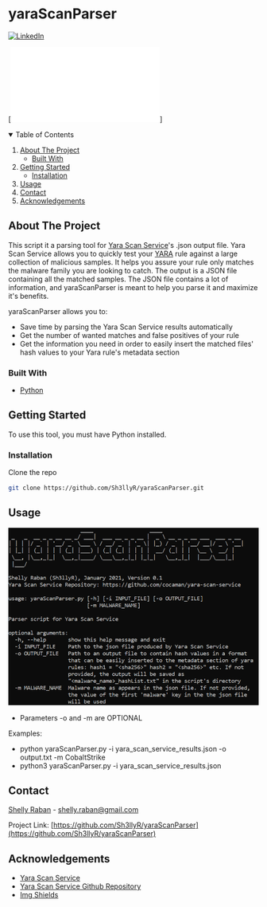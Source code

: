 # yaraScanParser


<!-- PROJECT SHIELDS -->
<!--
*** I'm using markdown "reference style" links for readability.
*** Reference links are enclosed in brackets [ ] instead of parentheses ( ).
*** See the bottom of this document for the declaration of the reference variables
*** for contributors-url, forks-url, etc. This is an optional, concise syntax you may use.
*** https://www.markdownguide.org/basic-syntax/#reference-style-links
-->
[![LinkedIn][linkedin-shield]][linkedin-url]



<!-- PROJECT LOGO -->
[![Product Name Banner][product-banner]]



<!-- TABLE OF CONTENTS -->
<details open="open">
  <summary>Table of Contents</summary>
  <ol>
    <li>
      <a href="#about-the-project">About The Project</a>
      <ul>
        <li><a href="#built-with">Built With</a></li>
      </ul>
    </li>
    <li>
      <a href="#getting-started">Getting Started</a>
      <ul>
        <li><a href="#installation">Installation</a></li>
      </ul>
    </li>
    <li><a href="#usage">Usage</a></li>
    <li><a href="#contact">Contact</a></li>
    <li><a href="#acknowledgements">Acknowledgements</a></li>
  </ol>
</details>



<!-- ABOUT THE PROJECT -->
## About The Project

This script it a parsing tool for [Yara Scan Service](https://riskmitigation.ch/yara-scan/)'s .json output file. Yara Scan Service allows you to quickly test your [YARA](https://yara.readthedocs.io/en/v3.4.0/index.html) rule against a large collection of malicious samples. It helps you assure your rule only matches the malware family you are looking to catch. The output is a JSON file containing all the matched samples. The JSON file contains a lot of information, and yaraScanParser is meant to help you parse it and maximize it's benefits.

yaraScanParser allows you to:
* Save time by parsing the Yara Scan Service results automatically
* Get the number of wanted matches and false positives of your rule
* Get the information you need in order to easily insert the matched files' hash values to your Yara rule's metadata section



### Built With

* [Python](https://www.python.org/)



<!-- GETTING STARTED -->
## Getting Started

To use this tool, you must have Python installed.


### Installation

Clone the repo
   ```sh
   git clone https://github.com/Sh3llyR/yaraScanParser.git
   ```



<!-- USAGE EXAMPLES -->
## Usage

![Product Name Screen Shot][product-screenshot]

* Parameters -o and -m are OPTIONAL

Examples:
* python yaraScanParser.py -i yara_scan_service_results.json -o output.txt -m CobaltStrike
* python3 yaraScanParser.py -i yara_scan_service_results.json



<!-- CONTACT -->
## Contact

[Shelly Raban](https://www.linkedin.com/in/shelly-raban-6baa2b1b9/) - shelly.raban@gmail.com

Project Link: [https://github.com/Sh3llyR/yaraScanParser](https://github.com/Sh3llyR/yaraScanParser)



<!-- ACKNOWLEDGEMENTS -->
## Acknowledgements
* [Yara Scan Service](https://riskmitigation.ch/yara-scan/)
* [Yara Scan Service Github Repository](https://github.com/cocaman/yara-scan-service)
* [Img Shields](https://shields.io)



<!-- MARKDOWN LINKS & IMAGES -->
<!-- https://www.markdownguide.org/basic-syntax/#reference-style-links -->
[linkedin-shield]: https://img.shields.io/badge/-LinkedIn-black.svg?style=for-the-badge&logo=linkedin&colorB=555
[linkedin-url]: https://www.linkedin.com/in/shelly-raban-6baa2b1b9/
[product-screenshot]: Images/help.png
[product-banner]: /cli_banner.txt
